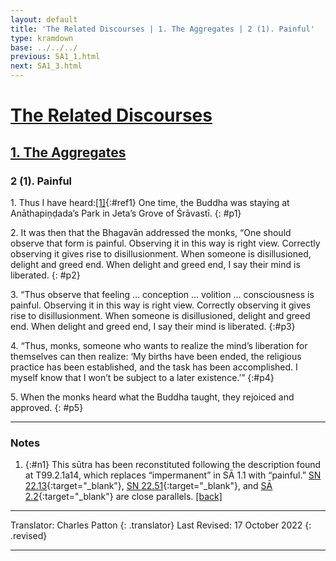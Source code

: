 ```yaml
---
layout: default
title: 'The Related Discourses | 1. The Aggregates | 2 (1). Painful'
type: kramdown
base: ../../../
previous: SA1_1.html
next: SA1_3.html
---
```


# [The Related Discourses](../index.html)
## [1. The Aggregates](index.html)
### 2 (1). Painful

1\. Thus I have heard:[\[1\]](#n1){:#ref1} One time, the Buddha was staying at Anāthapiṇḍada’s Park in Jeta’s Grove of Śrāvastī.
{: #p1}

2\. It was then that the Bhagavān addressed the monks, “One should observe that form is painful. Observing it in this way is right view. Correctly observing it gives rise to disillusionment. When someone is disillusioned, delight and greed end. When delight and greed end, I say their mind is liberated.
{: #p2}

3\. “Thus observe that feeling … conception … volition … consciousness is painful. Observing it in this way is right view. Correctly observing it gives rise to disillusionment. When someone is disillusioned, delight and greed end. When delight and greed end, I say their mind is liberated.
{:#p3}

4\. “Thus, monks, someone who wants to realize the mind’s liberation for themselves can then realize: ‘My births have been ended, the religious practice has been established, and the task has been accomplished. I myself know that I won’t be subject to a later existence.’”
{:#p4}

5\. When the monks heard what the Buddha taught, they rejoiced and approved.
{: #p5}

---

### Notes

1. {:#n1} This sūtra has been reconstituted following the description found at T99.2.1a14, which replaces “impermanent” in SĀ 1.1 with “painful.” [SN 22.13](https://suttacentral.net/sn22.13){:target="_blank"}, [SN 22.51](https://suttacentral.net/sn22.51){:target="_blank"}, and [SĀ 2.2](../02/SA2_2.html){:target="_blank"} are close parallels. [\[back\]](#ref1)

---

Translator: Charles Patton
{: .translator}
Last Revised: 17 October 2022
{: .revised}

---
